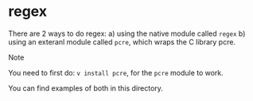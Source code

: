 # regex

There are 2 ways to do regex:
a) using the native module called `regex`
b) using an exteranl module called `pcre`, which wraps the C library pcre.

> [!NOTE]
> You need to first do: `v install pcre`, for the `pcre` module to work.

You can find examples of both in this directory.
